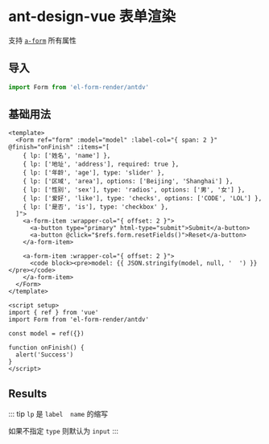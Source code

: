 <a-config-provider :theme="{ algorithm: isDark ? theme.darkAlgorithm : theme.defaultAlgorithm }">

# ant-design-vue 表单渲染

支持 [`a-form`](https://www.antdv.com/components/form-cn/#api) 所有属性

## 导入

```js
import Form from 'el-form-render/antdv'
```

## 基础用法

```vue preview
<template>
  <Form ref="form" :model="model" :label-col="{ span: 2 }" @finish="onFinish" :items="[
    { lp: ['姓名', 'name'] },
    { lp: ['地址', 'address'], required: true },
    { lp: ['年龄', 'age'], type: 'slider' },
    { lp: ['区域', 'area'], options: ['Beijing', 'Shanghai'] },
    { lp: ['性别', 'sex'], type: 'radios', options: ['男', '女'] },
    { lp: ['爱好', 'like'], type: 'checks', options: ['CODE', 'LOL'] },
    { lp: ['是否', 'is'], type: 'checkbox' },
  ]">
    <a-form-item :wrapper-col="{ offset: 2 }">
      <a-button type="primary" html-type="submit">Submit</a-button>
      <a-button @click="$refs.form.resetFields()">Reset</a-button>
    </a-form-item>

    <a-form-item :wrapper-col="{ offset: 2 }">
      <code block><pre>model: {{ JSON.stringify(model, null, '  ') }}</pre></code>
    </a-form-item>
  </Form>
</template>

<script setup>
import { ref } from 'vue'
import Form from 'el-form-render/antdv'

const model = ref({})

function onFinish() {
  alert('Success')
}
</script>
```

## Results

::: tip
`lp` 是 `label  name` 的缩写

如果不指定 `type` 则默认为 `input`
:::

</a-config-provider>

<style>
.ant-btn + .ant-btn {
  margin-left: 10px;
}
</style>

<link rel="stylesheet" :href="css" />

<script>
import { getCurrentInstance } from 'vue'
import { useDark } from '@vueuse/core'
import Antd, { theme } from 'ant-design-vue'
import css from 'ant-design-vue/dist/reset.css?url'

export default {
  data: () => ({
    theme,
    isDark: useDark({ storageKey: 'vitepress-theme-appearance' })
  }),
  beforeCreate() {
    const app = getCurrentInstance().appContext.app
    app.use(Antd)
  }
}
</script>